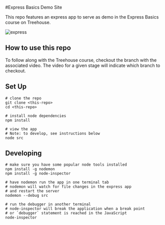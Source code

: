 #Express Basics Demo Site

This repo features an express app to serve as demo in the Express Basics course on Treehouse.

![express](https://cloud.githubusercontent.com/assets/25851867/26749906/75819a80-47db-11e7-943d-ef06c95b5270.png)

## How to use this repo
To follow along with the Treehouse course, checkout the branch with the associated video.  The video for a given stage will indicate which branch to checkout.

## Set Up
```
# clone the repo
git clone <this-repo>
cd <this-repo>

# install node dependencies
npm install

# view the app
# Note: to develop, see instructions below
node src
```

## Developing
```
# make sure you have some popular node tools installed
npm install -g nodemon
npm install -g node-inspector

# have nodemon run the app in one terminal tab
# nodemon will watch for file changes in the express app
# and restart the server
nodemon --debug src

# run the debugger in another terminal
# node-inspector will break the application when a break point
# or `debugger` statement is reached in the JavaScript
node-inspector
```
